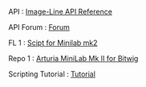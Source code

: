 API : [Image-Line API Reference](https://www.image-line.com/fl-studio-learning/fl-studio-online-manual/html/midi_scripting.htm)

API Forum : [Forum](https://forum.image-line.com/viewforum.php?f=1994)

FL 1 : [Scipt for Minilab mk2](https://forum.image-line.com/viewtopic.php?f=1994&t=257352)

Repo 1 :  [Arturia MiniLab Mk II for Bitwig](https://github.com/chrenn/minilab-mk2-bitwig)

Scripting Tutorial : [Tutorial](https://www.youtube.com/watch?v=DbESKky5hok&ab_channel=Aftalyfe)